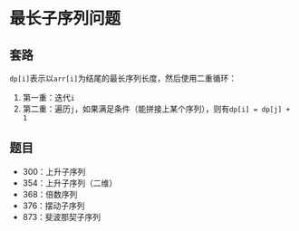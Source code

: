 # 最长子序列问题

## 套路

`dp[i]`表示以`arr[i]`为结尾的最长序列长度，然后使用二重循环：

1. 第一重：迭代`i`
1. 第二重：遍历`j`，如果满足条件（能拼接上某个序列），则有`dp[i] = dp[j] + 1`

## 题目

- 300：上升子序列
- 354：上升子序列（二维）
- 368：倍数序列
- 376：摆动子序列
- 873：斐波那契子序列
